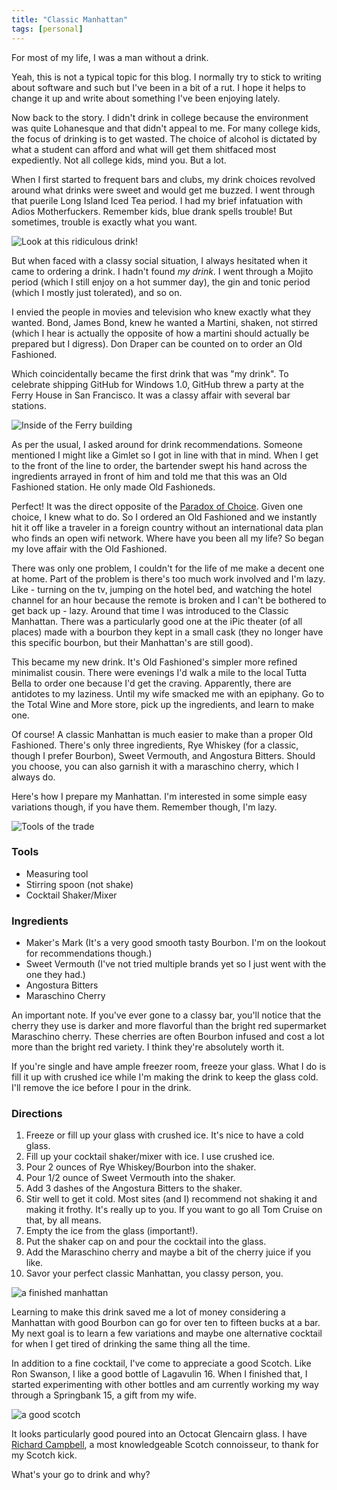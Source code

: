 ```yaml
---
title: "Classic Manhattan"
tags: [personal]
---
```


For most of my life, I was a man without a drink.

Yeah, this is not a typical topic for this blog. I normally try to stick to writing about software and such but I've been in a bit of a rut. I hope it helps to change it up and write about something I've been enjoying lately.

Now back to the story. I didn't drink in college because the environment was quite Lohanesque and that didn't appeal to me. For many college kids, the focus of drinking is to get wasted. The choice of alcohol is dictated by what a student can afford and what will get them shitfaced most expediently. Not all college kids, mind you. But a lot.

When I first started to frequent bars and clubs, my drink choices revolved around what drinks were sweet and would get me buzzed. I went through that puerile Long Island Iced Tea period. I had my brief infatuation with Adios Motherfuckers. Remember kids, blue drank spells trouble! But sometimes, trouble is exactly what you want.

![Look at this ridiculous drink!](https://cloud.githubusercontent.com/assets/19977/4780629/e9ce68cc-5c70-11e4-8979-dfbb2681f170.png)

But when faced with a classy social situation, I always hesitated when it came to ordering a drink. I hadn't found _my drink_. I went through a Mojito period (which I still enjoy on a hot summer day), the gin and tonic period (which I mostly just tolerated), and so on.

I envied the people in movies and television who knew exactly what they wanted. Bond, James Bond, knew he wanted a Martini, shaken, not stirred (which I hear is actually the opposite of how a martini should actually be prepared but I digress). Don Draper can be counted on to order an Old Fashioned.

Which coincidentally became the first drink that was "my drink". To celebrate shipping GitHub for Windows 1.0, GitHub threw a party at the Ferry House in San Francisco. It was a classy affair with several bar stations.

![Inside of the Ferry building](https://cloud.githubusercontent.com/assets/19977/4780902/cb7a5766-5c7d-11e4-9fca-61729981a489.png)

As per the usual, I asked around for drink recommendations. Someone mentioned I might like a Gimlet so I got in line with that in mind. When I get to the front of the line to order, the bartender swept his hand across the ingredients arrayed in front of him and told me that this was an Old Fashioned station. He only made Old Fashioneds.

Perfect! It was the direct opposite of the [Paradox of Choice](http://www.ted.com/talks/barry_schwartz_on_the_paradox_of_choice?language=en). Given one choice, I knew what to do. So I ordered an Old Fashioned and we instantly hit it off like a traveler in a foreign country without an international data plan who finds an open wifi network. Where have you been all my life? So began my love affair with the Old Fashioned.

There was only one problem, I couldn't for the life of me make a decent one at home. Part of the problem is there's too much work involved and I'm lazy. Like - turning on the tv, jumping on the hotel bed, and watching the hotel channel for an hour because the remote is broken and I can't be bothered to get back up - lazy. Around that time I was introduced to the Classic Manhattan. There was a particularly good one at the iPic theater (of all places) made with a bourbon they kept in a small cask (they no longer have this specific bourbon, but their Manhattan's are still good).

This became my new drink. It's Old Fashioned's simpler more refined minimalist cousin. There were evenings I'd walk a mile to the local Tutta Bella to order one because I'd get the craving. Apparently, there are antidotes to my laziness. Until my wife smacked me with an epiphany. Go to the Total Wine and More store, pick up the ingredients, and learn to make one.

Of course! A classic Manhattan is much easier to make than a proper Old Fashioned. There's only three ingredients, Rye Whiskey (for a classic, though I prefer Bourbon), Sweet Vermouth, and Angostura Bitters. Should you choose, you can also garnish it with a maraschino cherry, which I always do.

Here's how I prepare my Manhattan. I'm interested in some simple easy variations though, if you have them. Remember though, I'm lazy.

![Tools of the trade](https://cloud.githubusercontent.com/assets/19977/4780587/34af1410-5c6f-11e4-8c15-1be9556343f4.JPG)

### Tools

* Measuring tool
* Stirring spoon (not shake)
* Cocktail Shaker/Mixer

### Ingredients

* Maker's Mark (It's a very good smooth tasty Bourbon. I'm on the lookout for recommendations though.)
* Sweet Vermouth (I've not tried multiple brands yet so I just went with the one they had.)
* Angostura Bitters
* Maraschino Cherry

An important note. If you've ever gone to a classy bar, you'll notice that the cherry they use is darker and more flavorful than the bright red supermarket Maraschino cherry. These cherries are often Bourbon infused and cost a lot more than the bright red variety. I think they're absolutely worth it.

If you're single and have ample freezer room, freeze your glass. What I do is fill it up with crushed ice while I'm making the drink to keep the glass cold. I'll remove the ice before I pour in the drink.

### Directions

1. Freeze or fill up your glass with crushed ice. It's nice to have a cold glass.
2. Fill up your cocktail shaker/mixer with ice. I use crushed ice.
3. Pour 2 ounces of Rye Whiskey/Bourbon into the shaker.
4. Pour 1/2 ounce of Sweet Vermouth into the shaker.
5. Add 3 dashes of the Angostura Bitters to the shaker.
6. Stir well to get it cold. Most sites (and I) recommend not shaking it and making it frothy. It's really up to you. If you want to go all Tom Cruise on that, by all means.
7. Empty the ice from the glass (important!).
8. Put the shaker cap on and pour the cocktail into the glass.
9. Add the Maraschino cherry and maybe a bit of the cherry juice if you like.
10. Savor your perfect classic Manhattan, you classy person, you.

![a finished manhattan](https://cloud.githubusercontent.com/assets/19977/4780624/c46ba6d0-5c70-11e4-941a-9ad4c1be7222.png)

Learning to make this drink saved me a lot of money considering a Manhattan with good Bourbon can go for over ten to fifteen bucks at a bar. My next goal is to learn a few variations and maybe one alternative cocktail for when I get tired of drinking the same thing all the time.

In addition to a fine cocktail, I've come to appreciate a good Scotch. Like Ron Swanson, I like a good bottle of Lagavulin 16. When I finished that, I started experimenting with other bottles and am currently working my way through a Springbank 15, a gift from my wife.

![a good scotch](https://cloud.githubusercontent.com/assets/19977/4781191/51cc3afe-5c8e-11e4-9a6b-a99665ab80e1.png)

It looks particularly good poured into an Octocat Glencairn glass. I have [Richard Campbell](https://twitter.com/richcampbell), a most knowledgeable Scotch connoisseur, to thank for my Scotch kick.

What's your go to drink and why?
